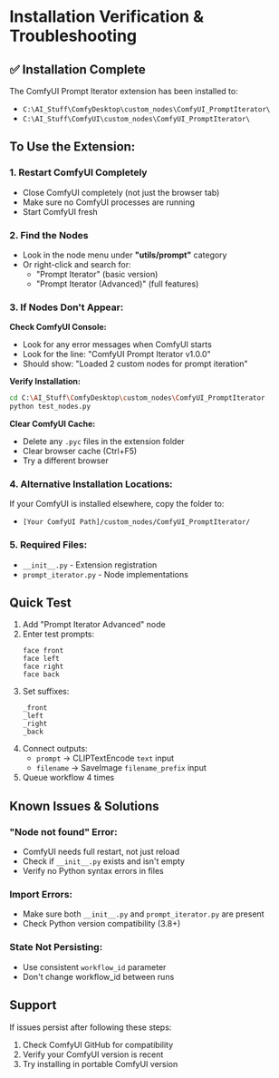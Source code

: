 # Installation Verification & Troubleshooting

## ✅ Installation Complete

The ComfyUI Prompt Iterator extension has been installed to:
- `C:\AI_Stuff\ComfyDesktop\custom_nodes\ComfyUI_PromptIterator\`
- `C:\AI_Stuff\ComfyUI\custom_nodes\ComfyUI_PromptIterator\`

## To Use the Extension:

### 1. **Restart ComfyUI Completely**
   - Close ComfyUI completely (not just the browser tab)
   - Make sure no ComfyUI processes are running
   - Start ComfyUI fresh

### 2. **Find the Nodes**
   - Look in the node menu under **"utils/prompt"** category
   - Or right-click and search for:
     - "Prompt Iterator" (basic version)
     - "Prompt Iterator (Advanced)" (full features)

### 3. **If Nodes Don't Appear:**

   **Check ComfyUI Console:**
   - Look for any error messages when ComfyUI starts
   - Look for the line: "ComfyUI Prompt Iterator v1.0.0"
   - Should show: "Loaded 2 custom nodes for prompt iteration"

   **Verify Installation:**
   ```bash
   cd C:\AI_Stuff\ComfyDesktop\custom_nodes\ComfyUI_PromptIterator
   python test_nodes.py
   ```

   **Clear ComfyUI Cache:**
   - Delete any `.pyc` files in the extension folder
   - Clear browser cache (Ctrl+F5)
   - Try a different browser

### 4. **Alternative Installation Locations:**

   If your ComfyUI is installed elsewhere, copy the folder to:
   - `[Your ComfyUI Path]/custom_nodes/ComfyUI_PromptIterator/`

### 5. **Required Files:**
   - `__init__.py` - Extension registration
   - `prompt_iterator.py` - Node implementations

## Quick Test

1. Add "Prompt Iterator Advanced" node
2. Enter test prompts:
   ```
   face front
   face left
   face right
   face back
   ```
3. Set suffixes:
   ```
   _front
   _left
   _right
   _back
   ```
4. Connect outputs:
   - `prompt` → CLIPTextEncode `text` input
   - `filename` → SaveImage `filename_prefix` input
5. Queue workflow 4 times

## Known Issues & Solutions

### "Node not found" Error:
- ComfyUI needs full restart, not just reload
- Check if `__init__.py` exists and isn't empty
- Verify no Python syntax errors in files

### Import Errors:
- Make sure both `__init__.py` and `prompt_iterator.py` are present
- Check Python version compatibility (3.8+)

### State Not Persisting:
- Use consistent `workflow_id` parameter
- Don't change workflow_id between runs

## Support

If issues persist after following these steps:
1. Check ComfyUI GitHub for compatibility
2. Verify your ComfyUI version is recent
3. Try installing in portable ComfyUI version